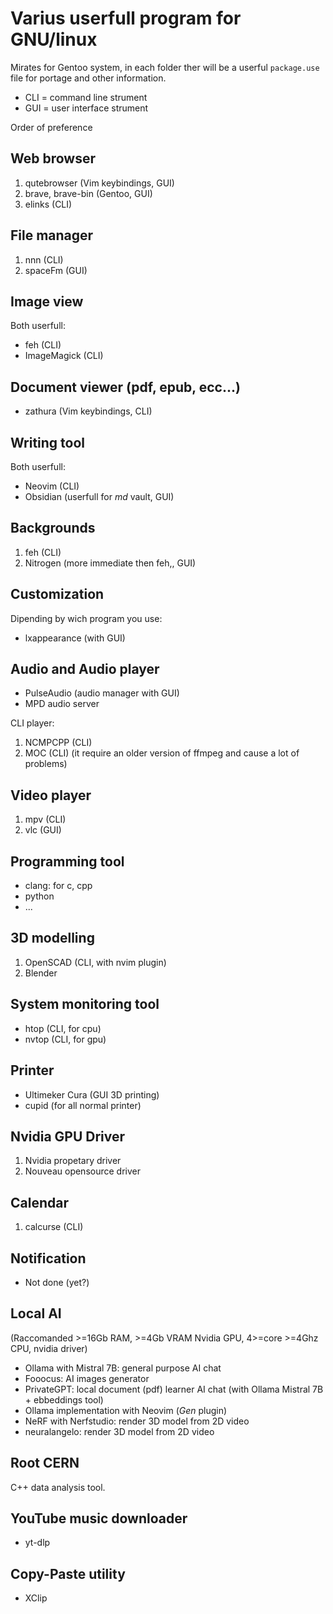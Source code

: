 # Varius userfull program for GNU/linux
Mirates for Gentoo system, in each folder ther will be a userful `package.use` file for portage and other information.

- CLI = command line strument
- GUI = user interface strument

Order of preference

## Web browser
1. qutebrowser (Vim keybindings, GUI)
2. brave, brave-bin (Gentoo, GUI)
3. elinks (CLI)

## File manager
1. nnn (CLI)
2. spaceFm (GUI)

## Image view
Both userfull:
- feh (CLI)
- ImageMagick (CLI)

## Document viewer (pdf, epub, ecc...)
- zathura (Vim keybindings, CLI)

## Writing tool
Both userfull:
- Neovim (CLI)
- Obsidian (userfull for *md* vault, GUI)

## Backgrounds
1. feh (CLI)
2. Nitrogen (more immediate then feh,, GUI)

## Customization
Dipending by wich program you use:
- lxappearance (with GUI)

## Audio and Audio player
- PulseAudio (audio manager with GUI)
- MPD audio server

CLI player:
1. NCMPCPP (CLI)
2. MOC (CLI) (it require an older version of ffmpeg and cause a lot of problems)

## Video player
1. mpv (CLI)
2. vlc (GUI)

## Programming tool
- clang: for c, cpp
- python
- ...

## 3D modelling
1. OpenSCAD (CLI, with nvim plugin)
2. Blender

## System monitoring tool
- htop (CLI, for cpu)
- nvtop (CLI, for gpu)

## Printer
- Ultimeker Cura (GUI 3D printing)
- cupid (for all normal printer)

## Nvidia GPU Driver
1. Nvidia propetary driver
2. Nouveau opensource driver

## Calendar
1. calcurse (CLI)

## Notification
- Not done (yet?)

## Local AI
(Raccomanded >=16Gb RAM, >=4Gb VRAM Nvidia GPU, 4>=core >=4Ghz CPU, nvidia driver)
- Ollama with Mistral 7B: general purpose AI chat
- Fooocus: AI images generator
- PrivateGPT: local document (pdf) learner AI chat (with Ollama Mistral 7B + ebbeddings tool)
- Ollama implementation with Neovim (*Gen* plugin)
- NeRF with Nerfstudio: render 3D model from 2D video 
- neuralangelo: render 3D model from 2D video 

## Root CERN
C++ data analysis tool.

## YouTube music downloader
- yt-dlp

## Copy-Paste utility
- XClip



